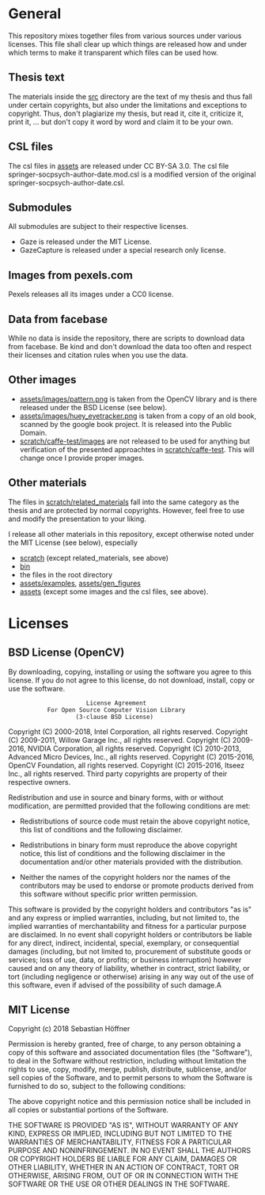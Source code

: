 # General

This repository mixes together files from various sources under various
licenses. This file shall clear up which things are released how and under
which terms to make it transparent which files can be used how.


## Thesis text

The materials inside the [src](src) directory are the text of my thesis and
thus fall under certain copyrights, but also under the limitations and exceptions to copyright.
Thus, don't plagiarize my thesis, but read it, cite it, criticize it, print it,
... but don't copy it word by word and claim it to be your own.


## CSL files

The csl files in [assets](assets) are released under CC BY-SA 3.0.
The csl file springer-socpsych-author-date.mod.csl is a modified version of the
original springer-socpsych-author-date.csl.


## Submodules

All submodules are subject to their respective licenses.
- Gaze is released under the MIT License.
- GazeCapture is released under a special research only license.


## Images from pexels.com

Pexels releases all its images under a CC0 license.


## Data from facebase

While no data is inside the repository, there are scripts to download data from
facebase. Be kind and don't download the data too often and respect their
licenses and citation rules when you use the data.


## Other images

- [assets/images/pattern.png](assets/pattern.png) is taken from the OpenCV
  library and is there released under the BSD License (see below).
- [assets/images/huey_eyetracker.png](assets/images/huey_eyetracker.png) is
  taken from a copy of an old book, scanned by the google book project. It is
  released into the Public Domain.
- [scratch/caffe-test/images](scratch/caffe-test/images) are not released to be
  used for anything but verification of the presented approachtes in
  [scratch/caffe-test](scratch/caffe-test). This will change once I provide
  proper images.


## Other materials

The files in [scratch/related_materials](scratch/related_materials) fall into
the same category as the thesis and are protected by normal copyrights.
However, feel free to use and modify the presentation to your liking.

I release all other materials in this repository, except otherwise noted under
the MIT License (see below), especially
- [scratch](scratch) (except related_materials, see above)
- [bin](bin)
- the files in the root directory
- [assets/examples](assets/examples), [assets/gen_figures](assets/gen_figures)
- [assets](assets) (except some images and the csl files, see above).


# Licenses


## BSD License (OpenCV)

By downloading, copying, installing or using the software you agree to this license.
If you do not agree to this license, do not download, install,
copy or use the software.


                          License Agreement
               For Open Source Computer Vision Library
                       (3-clause BSD License)

Copyright (C) 2000-2018, Intel Corporation, all rights reserved.
Copyright (C) 2009-2011, Willow Garage Inc., all rights reserved.
Copyright (C) 2009-2016, NVIDIA Corporation, all rights reserved.
Copyright (C) 2010-2013, Advanced Micro Devices, Inc., all rights reserved.
Copyright (C) 2015-2016, OpenCV Foundation, all rights reserved.
Copyright (C) 2015-2016, Itseez Inc., all rights reserved.
Third party copyrights are property of their respective owners.

Redistribution and use in source and binary forms, with or without modification,
are permitted provided that the following conditions are met:

  * Redistributions of source code must retain the above copyright notice,
    this list of conditions and the following disclaimer.

  * Redistributions in binary form must reproduce the above copyright notice,
    this list of conditions and the following disclaimer in the documentation
    and/or other materials provided with the distribution.

  * Neither the names of the copyright holders nor the names of the contributors
    may be used to endorse or promote products derived from this software
    without specific prior written permission.

This software is provided by the copyright holders and contributors "as is" and
any express or implied warranties, including, but not limited to, the implied
warranties of merchantability and fitness for a particular purpose are disclaimed.
In no event shall copyright holders or contributors be liable for any direct,
indirect, incidental, special, exemplary, or consequential damages
(including, but not limited to, procurement of substitute goods or services;
loss of use, data, or profits; or business interruption) however caused
and on any theory of liability, whether in contract, strict liability,
or tort (including negligence or otherwise) arising in any way out of
the use of this software, even if advised of the possibility of such damage.A


## MIT License

Copyright (c) 2018 Sebastian Höffner

Permission is hereby granted, free of charge, to any person obtaining a copy
of this software and associated documentation files (the "Software"), to deal
in the Software without restriction, including without limitation the rights
to use, copy, modify, merge, publish, distribute, sublicense, and/or sell
copies of the Software, and to permit persons to whom the Software is
furnished to do so, subject to the following conditions:

The above copyright notice and this permission notice shall be included in all
copies or substantial portions of the Software.

THE SOFTWARE IS PROVIDED "AS IS", WITHOUT WARRANTY OF ANY KIND, EXPRESS OR
IMPLIED, INCLUDING BUT NOT LIMITED TO THE WARRANTIES OF MERCHANTABILITY,
FITNESS FOR A PARTICULAR PURPOSE AND NONINFRINGEMENT. IN NO EVENT SHALL THE
AUTHORS OR COPYRIGHT HOLDERS BE LIABLE FOR ANY CLAIM, DAMAGES OR OTHER
LIABILITY, WHETHER IN AN ACTION OF CONTRACT, TORT OR OTHERWISE, ARISING FROM,
OUT OF OR IN CONNECTION WITH THE SOFTWARE OR THE USE OR OTHER DEALINGS IN THE
SOFTWARE.

